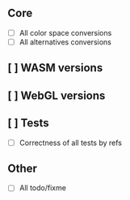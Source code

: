 ## Core
  * [ ] All color space conversions
  * [ ] All alternatives conversions

## [ ] WASM versions

## [ ] WebGL versions

## [ ] Tests
  * [ ] Correctness of all tests by refs

## Other

  * [ ] All todo/fixme
